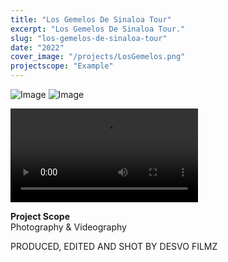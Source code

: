 ```yaml
---
title: "Los Gemelos De Sinaloa Tour"
excerpt: "Los Gemelos De Sinaloa Tour."
slug: "los-gemelos-de-sinaloa-tour"
date: "2022"
cover_image: "/projects/LosGemelos.png"
projectscope: "Example"
---
```


![Image](/projects/LosGemelos1.png)
![Image](/projects/LosGemelos2.png)

<video controls>
<source src="/projects/LosGemelos.mp4" type="video/mp4" />
</video>

**Project Scope**  
Photography & Videography

PRODUCED, EDITED AND SHOT BY DESVO FILMZ
